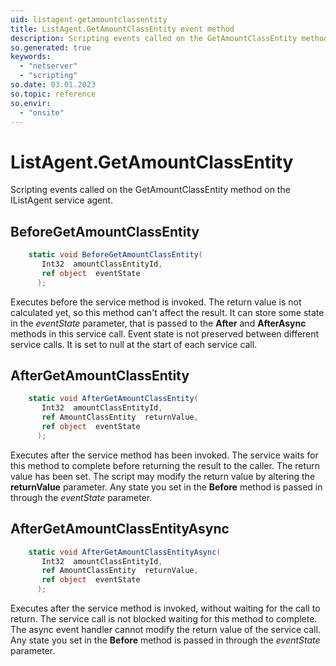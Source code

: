 ```yaml
---
uid: listagent-getamountclassentity
title: ListAgent.GetAmountClassEntity event method
description: Scripting events called on the GetAmountClassEntity method on the ListAgent service agent.
so.generated: true
keywords:
  - "netserver"
  - "scripting"
so.date: 03.01.2023
so.topic: reference
so.envir:
  - "onsite"
---
```

# ListAgent.GetAmountClassEntity

Scripting events called on the <see cref='M:SuperOffice.CRM.Services.IListAgent.GetAmountClassEntity'>GetAmountClassEntity</see> method on the <see cref='IListAgent'>IListAgent</see>  service agent.

## BeforeGetAmountClassEntity
```cs
    static void BeforeGetAmountClassEntity(
       Int32  amountClassEntityId,
       ref object  eventState
      );
```
Executes before the service method is invoked.
The return value is not calculated yet, so this method can't affect the result.
It can store some state in the *eventState* parameter, that is passed to the **After** and **AfterAsync** methods in this service call.
Event state is not preserved between different service calls. It is set to null at the start of each service call.
## AfterGetAmountClassEntity
```cs
    static void AfterGetAmountClassEntity(
       Int32  amountClassEntityId,
       ref AmountClassEntity  returnValue,
       ref object  eventState
      );
```
Executes after the service method has been invoked. The service waits for this method to complete before returning the result to the caller.
The return value has been set. The script may modify the return value by altering the **returnValue** parameter.
Any state you set in the **Before** method is passed in through the *eventState* parameter.
## AfterGetAmountClassEntityAsync
```cs
    static void AfterGetAmountClassEntityAsync(
       Int32  amountClassEntityId,
       ref AmountClassEntity  returnValue,
       ref object  eventState
      );
```
Executes after the service method is invoked, without waiting for the call to return.
The service call is not blocked waiting for this method to complete.
The async event handler cannot modify the return value of the service call.
Any state you set in the **Before** method is passed in through the *eventState* parameter.

